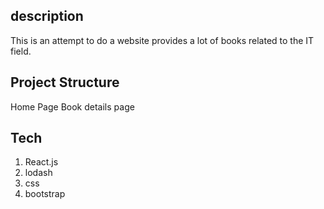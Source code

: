 ## description 
This is an attempt to do a website provides a lot of books related to the IT field.

## Project Structure
Home Page
Book details page 

## Tech 
  1. React.js
  2. lodash
  3. css
  4. bootstrap
